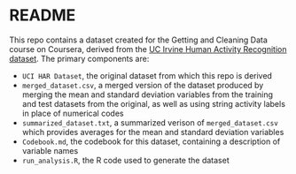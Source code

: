 # README
This repo contains a dataset created for the Getting and Cleaning Data course on
Coursera, derived from the [UC Irvine Human Activity Recognition
dataset](http://archive.ics.uci.edu/ml/datasets/Human+Activity+Recognition+Using+Smartphones).
The primary components are:
* `UCI HAR Dataset`, the original dataset from which this repo is derived
* `merged_dataset.csv`, a merged version of the dataset produced by merging the
mean and standard deviation variables from the training and test datasets from the original, as well as using string activity labels in place of numerical codes
* `summarized_dataset.txt`, a summarized verison of `merged_dataset.csv` which provides
averages for the mean and standard deviation variables
* `Codebook.md`, the codebook for this dataset, containing a description of variable names
* `run_analysis.R`, the R code used to generate the dataset